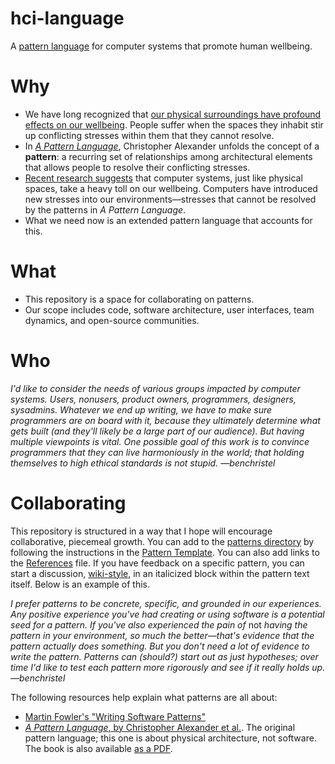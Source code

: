 # hci-language

A [pattern language](https://groupworksdeck.org/pattern-language) for computer systems that promote human wellbeing.

# Why

- We have long recognized that [our physical surroundings have profound effects on our wellbeing](http://library.uniteddiversity.coop/Ecological_Building/A_Pattern_Language.pdf). People suffer when the spaces they
  inhabit stir up conflicting stresses within them that they cannot resolve.
- In [_A Pattern Language_](http://library.uniteddiversity.coop/Ecological_Building/A_Pattern_Language.pdf),
  Christopher Alexander unfolds the concept of a **pattern**: a recurring set of relationships
  among architectural elements that allows people to resolve their conflicting stresses.
- [Recent research suggests](https://ledger.humanetech.com/) that computer systems, just like physical spaces,
  take a heavy toll on our wellbeing.
  Computers have introduced new stresses into our environments—stresses that cannot be resolved by
  the patterns in _A Pattern Language_.
- What we need now is an extended pattern language that accounts for this. 

# What

- This repository is a space for collaborating on patterns.
- Our scope includes code, software architecture, user interfaces, team dynamics, and open-source communities.

# Who

*I'd like to consider the needs of various groups impacted by computer systems.
Users, nonusers, product owners, programmers, designers, sysadmins.
Whatever we end up writing, we have to make sure programmers are on board with it,
because they ultimately determine what gets built (and they'll likely be a large
part of our audience). But having multiple viewpoints
is vital. One possible goal of this work is to convince programmers that they can 
live harmoniously in the world; that holding themselves to high ethical standards
is not stupid. —benchristel*

# Collaborating

This repository is structured in a way that I hope will encourage
collaborative, piecemeal growth. You can add to the [patterns directory](./patterns)
by following the instructions in the [Pattern Template](./patterns/00_PATTERN_TEMPLATE.md).
You can also add links to the [References](./references.md) file. If you have
feedback on a specific pattern, you can start a discussion, [wiki-style](http://wiki.c2.com/?PatternLanguage),
in an italicized block within the pattern text itself.
Below is an example of this.

*I prefer patterns to be concrete, specific, and grounded in our experiences.
Any positive experience you've had creating or using software is
a potential seed for a pattern. If you've also experienced
the pain of* not *having the pattern in your environment, so much the
better—that's evidence that the pattern actually does something. But you
don't need a lot of evidence to write the pattern. Patterns
can (should?) start out as just hypotheses; over time I'd like to test each
pattern more rigorously and see if it really holds up. —benchristel*

The following resources help explain what patterns are all about:

- [Martin Fowler's "Writing Software Patterns"](https://www.martinfowler.com/articles/writingPatterns.html)
- [_A Pattern Language_, by Christopher Alexander et al.](https://mythstyles.com/products/a-pattern-language-towns-buildings-construction-center-for-environmental). The original pattern language; this one is about physical architecture,
not software. The book is also available [as a PDF](http://library.uniteddiversity.coop/Ecological_Building/A_Pattern_Language.pdf).




